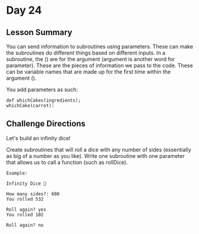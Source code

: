 # Day 24

## Lesson Summary
You can send information to subroutines using parameters. These can make the subroutines do different things based on different inputs. In a subroutine, the () are for the argument (argument is another word for parameter). 
These are the pieces of information we pass to the code. These can be variable names that are made up for the first time within the argument ().

You add parameters as such:
```
def whichCakes(ingredients);
whichCake(carrot):
```

## Challenge Directions
Let's build an infinity dice!

Create subroutines that will roll a dice with any number of sides (essentially as big of a number as you like). Write one subroutine with one parameter that allows us to call a function (such as rollDice).
```
Example:

Infinity Dice 🎲

How many sides?: 600
You rolled 532

Roll again? yes
You rolled 102

Roll again? no
```
